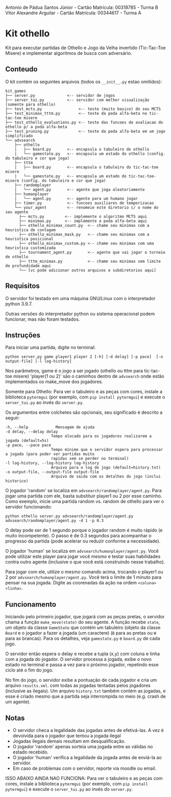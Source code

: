 Antonio de Pádua Santos Júnior - Cartão Matrícula: 00318785 - Turma B
Vitor Alexandre Arguilar - Cartão Matrícula: 00344617 - Turma A

# Kit othello
Kit para executar partidas de Othello e Jogo da Velha invertido (Tic-Tac-Toe Misere) e implementar algoritmos de busca com adversário.

## Conteudo
O kit contém os seguintes arquivos (todos os `__init__.py` estao omitidos):

```text
kit_games
├── server.py              <-- servidor de jogos
├── server_tui.py          <-- servidor com melhor visualização (somente para othello)
├── test_mcts.py                <-- teste (muito basico) do seu MCTS
├── test_minimax_tttm.py        <-- teste da poda alfa-beta no tic-tac-toe misere
├── test_othello_evaluations.py <-- teste das funcoes de avaliacao do othello p/ a poda alfa-beta
├── test_pruning.py             <-- teste da poda alfa-beta em um jogo simplificado
└── advsearch
    ├── othello
    |   ├── board.py       <-- encapsula o tabuleiro do othello
    |   └── gamestate.py   <-- encapsula um estado do othello (config. do tabuleiro e cor que joga)
    ├── tttm
    |   ├── board.py       <-- encapsula o tabuleiro do tic-tac-toe misere
    |   └── gamestate.py   <-- encapsula um estado do tic-tac-toe-misere (config. do tabuleiro e cor que joga)
    ├── randomplayer
    |   └── agent.py       <-- agente que joga aleatoriamente
    ├── humanplayer        
    |   └── agent.py       <-- agente para um humano jogar 
    ├── timer.py           <-- funcoes auxiliares de temporizacao
    └── your_agent         <-- renomeie este diretorio c/ o nome do seu agente 
      ├── mcts.py         <-- implemente o algoritmo MCTS aqui
      ├── minimax.py      <-- implemente a poda alfa-beta aqui
      ├── othello_minimax_count.py  <-- chame seu minimax com a heuristica de contagem 
      ├── othello_minimax_mask.py   <-- chame seu minimax com a heuristica posicional 
      ├── othello_minimax_custom.py <-- chame seu minimax com uma heuristica customizada
      ├── tournament_agent.py       <-- agente que vai jogar o torneio de othello 
      ├── tttm_minimax.py           <-- chame seu minimax sem limite de profundidade aqui
      └── [vc pode adicionar outros arquivos e subdiretorios aqui]
```

## Requisitos 
O servidor foi testado em uma máquina GNU/Linux com o interpretador python 3.9.7.

Outras versões do interpretador python ou sistema operacional podem funcionar, mas não foram testados.

## Instruções

Para iniciar uma partida, digite no terminal:

`python server.py game player1 player 2 [-h] [-d delay] [-p pace]  [-o output-file] [-l log-history]`

Nos parâmetros, game é o jogo a ser jogado (othello ou tttm para tic-tac-toe misere)  'player(1 ou 2)' são o caminhos dentro de `advsearch` onde estão implementados os make_move dos jogadores.

Somente para Othello: Para ver o tabuleiro e as peças com cores, instale a biblioteca `pytermgui` (por exemplo, com `pip install pytermgui`) e execute o `server_tui.py` ao invés do `server.py`.


Os argumentos entre colchetes são opcionais, seu significado é descrito a seguir:
```text
-h, --help            Mensagem de ajuda
-d delay, --delay delay
                    Tempo alocado para os jogadores realizarem a jogada (default=5s)
-p pace, --pace pace
                    Tempo mínimo que o servidor espera para processar a jogada (para poder ver partidas muito 
                    rapidas sem se perder no terminal)
-l log-history, --log-history log-history
                    Arquivo para o log do jogo (default=history.txt)
-o output-file, --output-file output-file
                    Arquivo de saida com os detalhes do jogo (inclui historico)
```

O jogador 'random' se localiza em `advsearch/randomplayer/agent.py`. Para jogar uma partida com ele,
basta substituir player1 ou 2 por esse caminho. Como exemplo, inicie
uma partida random vs. random de othello para ver o servidor funcionando:

`python othello server.py advsearch/randomplayer/agent.py advsearch/randomplayer/agent.py -d 1 -p 0.3`

O delay pode ser de 1 segundo porque o jogador random é muito rápido (e muito incompetente). O passo é de 0.3 segundos para acompanhar o progresso da partida (pode acelerar ou reduzir conforme a necessidade).

O jogador 'human' se localiza em `advsearch/humanplayer/agent.py`. Você pode utilizar este player para jogar você mesmo e testar suas habilidades contra outro agente (inclusive o que você está construindo nesse trabalho). 

Para jogar com ele, utilize o mesmo comando acima, trocando o player1 ou 2 por `advsearch/humanplayer/agent.py`. Você terá o limite de 1 minuto para pensar na sua jogada. Digite as coorenadas da ação na ordem `<coluna> <linha>`.  

## Funcionamento 

Iniciando pelo primeiro jogador, que jogará com as peças pretas, o servidor chama a função `make_move(state)` do seu agente. A função recebe `state`, um objeto da classe `GameState` que contém um tabuleiro (objeto da classe `Board` e o jogador a fazer a jogada (um caractere) (`B` para as pretas ou `W` para as brancas). Para os detalhes, veja `gamestate.py` e `board.py` de cada jogo.

O servidor então espera o delay e recebe a tupla (x,y) com coluna e linha com a jogada do jogador. O servidor processa a jogada, exibe o novo estado no terminal e passa a vez para o próximo jogador, repetindo esse ciclo até o fim do jogo.

No fim do jogo, o servidor exibe a pontuação de cada jogador e cria um arquivo `results.xml`.
com todas as jogadas tentadas pelos jogadores (inclusive as ilegais). Um arquivo `history.txt` também contém as jogadas, e esse é criado mesmo que a partida seja interrompida no meio (e.g. crash de um agente).


## Notas
* O servidor checa a legalidade das jogadas antes de efetivá-las. A vez é devolvida para o jogador que tentou a jogada ilegal
* Jogadas ilegais demais resultam em desqualificação.
* O jogador 'random' apenas sorteia uma jogada entre as válidas no estado recebido.
* O jogador 'human' verifica a legalidade da jogada antes de enviá-la ao servidor.
* Em caso de problemas com o servidor, reporte via moodle ou email.

ISSO ABAIXO AINDA NAO FUNCIONA:
Para ver o tabuleiro e as peças com cores, instale a biblioteca `pytermgui` (por exemplo, com `pip install pytermgui`) e execute o `server_tui.py` ao invés do `server.py`. 